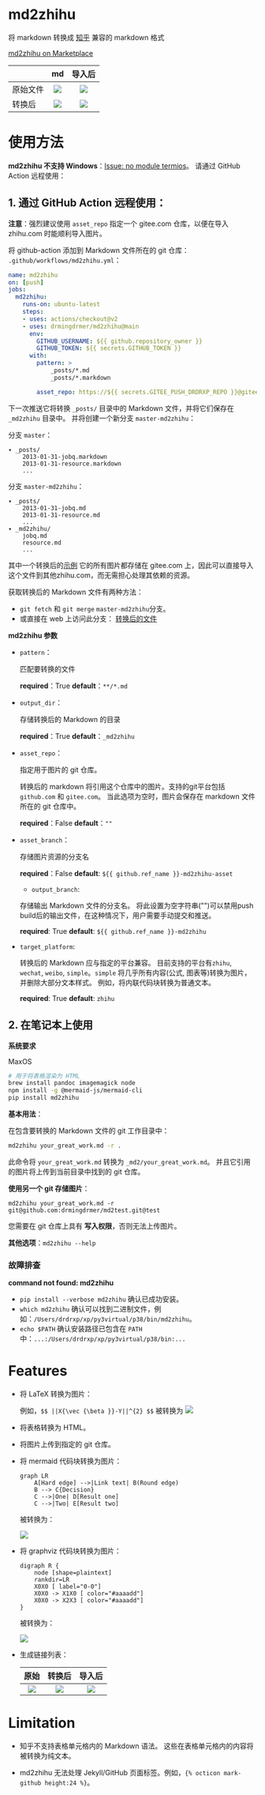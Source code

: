 # md2zhihu

将 markdown 转换成 [知乎](zhihu.com) 兼容的 markdown 格式

[md2zhihu on Marketplace](https://github.com/marketplace/actions/md2zhihu)

|           | md                    | 导入后                 |
| :--       | :-:                   | :-:                    |
| 原始文件  | ![](assets/md.png)    | ![](assets/before.png) |
| 转换后    | ![](assets/built.png) | ![](assets/after.png)  |

# 使用方法

**md2zhihu 不支持 Windows**：[Issue: no module termios](https://github.com/drmingdrmer/md2zhihu/issues/7)。
请通过 GitHub Action 远程使用：

## 1. 通过 GitHub Action 远程使用：


**注意**：强烈建议使用 `asset_repo` 指定一个 gitee.com 仓库，以便在导入 zhihu.com 时能顺利导入图片。

将 github-action 添加到 Markdown 文件所在的 git 仓库：
`.github/workflows/md2zhihu.yml`：

```yaml
name: md2zhihu
on: [push]
jobs:
  md2zhihu:
    runs-on: ubuntu-latest
    steps:
    - uses: actions/checkout@v2
    - uses: drmingdrmer/md2zhihu@main
      env:
        GITHUB_USERNAME: ${{ github.repository_owner }}
        GITHUB_TOKEN: ${{ secrets.GITHUB_TOKEN }}
      with:
        pattern: >
            _posts/*.md
            _posts/*.markdown

        asset_repo: https://${{ secrets.GITEE_PUSH_DRDRXP_REPO }}@gitee.com/drdrxp/bed.git
```

下一次推送它将转换 `_posts/` 目录中的 Markdown 文件，并将它们保存在 `_md2zhihu` 目录中。
并将创建一个新分支 `master-md2zhihu`：

分支 `master`：
```
▾ _posts/
    2013-01-31-jobq.markdown
    2013-01-31-resource.markdown
    ...
```

分支 `master-md2zhihu`：
```
▾ _posts/
    2013-01-31-jobq.md
    2013-01-31-resource.md
    ...
▾ _md2zhihu/
    jobq.md
    resource.md
    ...
```

其中一个转换后的[示例](https://github.com/drmingdrmer/drmingdrmer.github.io/blob/master/_md2zhihu/dict-cmp.md)
它的所有图片都存储在 gitee.com 上，因此可以直接导入这个文件到其他zhihu.com，而无需担心处理其依赖的资源。

获取转换后的 Markdown 文件有两种方法：
- `git fetch` 和 `git merge` `master-md2zhihu`分支。
- 或直接在 web 上访问此分支：
  [转换后的文件](https://github.com/drmingdrmer/drmingdrmer.github.io/blob/master/_md2zhihu/dict-cmp.md)

**md2zhihu 参数**

-   `pattern`：

    匹配要转换的文件

    **required**：True
    **default**：`**/*.md`

-   `output_dir`：

    存储转换后的 Markdown 的目录

    **required**：True
    **default**：`_md2zhihu`

-   `asset_repo`：

    指定用于图片的 git 仓库。

    转换后的 markdown 将引用这个仓库中的图片。支持的git平台包括 `github.com` 和 `gitee.com`。
    当此选项为空时，图片会保存在 markdown 文件所在的 git 仓库中。

    **required**：False
    **default**：`""`

-   `asset_branch`：

    存储图片资源的分支名

    **required**：False
    **default**: `${{ github.ref_name }}-md2zhihu-asset`

    -   `output_branch`:

    存储输出 Markdown 文件的分支名。
    将此设置为空字符串("")可以禁用push build后的输出文件，在这种情况下，用户需要手动提交和推送。

    **required**: True
    **default**: `${{ github.ref_name }}-md2zhihu`

    
-   `target_platform`:

    转换后的 Markdown 应与指定的平台兼容。
    目前支持的平台有`zhihu`, `wechat`, `weibo`, `simple`。`simple` 将几乎所有内容(公式, 图表等)转换为图片，并删除大部分文本样式。
    例如，将内联代码块转换为普通文本。
    
    **required**: True
    **default**: `zhihu`

## 2. 在笔记本上使用

**系统要求**

MaxOS

```sh
# 用于将表格渲染为 HTML
brew install pandoc imagemagick node
npm install -g @mermaid-js/mermaid-cli
pip install md2zhihu
```

**基本用法**：

在包含要转换的 Markdown 文件的 git 工作目录中：

```sh
md2zhihu your_great_work.md -r .
```

此命令将 `your_great_work.md` 转换为 `_md2/your_great_work.md`。
并且它引用的图片将上传到当前目录中找到的 git 仓库。

**使用另一个 git 存储图片**：

```
md2zhihu your_great_work.md -r git@github.com:drmingdrmer/md2test.git@test
```

您需要在 git 仓库上具有 **写入权限**，否则无法上传图片。

**其他选项**：`md2zhihu --help`

### 故障排查


**command not found: md2zhihu**

- `pip install --verbose md2zhihu` 确认已成功安装。
- `which md2zhihu` 确认可以找到二进制文件，例如：`/Users/drdrxp/xp/py3virtual/p38/bin/md2zhihu`。
- `echo $PATH` 确认安装路径已包含在 `PATH` 中：`...:/Users/drdrxp/xp/py3virtual/p38/bin:...`

# Features

- 将 LaTeX 转换为图片：

  例如，` $$ ||X{\vec {\beta }}-Y||^{2} $$ ` 被转换为 
  ![](https://www.zhihu.com/equation?tex=%7C%7CX%7B%5Cvec%20%7B%5Cbeta%20%7D%7D-Y%7C%7C%5E%7B2%7D)

- 将表格转换为 HTML。

- 将图片上传到指定的 git 仓库。

- 将 mermaid 代码块转换为图片：

    ```
    graph LR
        A[Hard edge] -->|Link text| B(Round edge)
        B --> C{Decision}
        C -->|One| D[Result one]
        C -->|Two| E[Result two]
    ```

    被转换为：

    ![](assets/mermaid.jpg)

- 将 graphviz 代码块转换为图片：

    ```graphviz
    digraph R {
        node [shape=plaintext]
        rankdir=LR
        X0X0 [ label="0-0"]
        X0X0 -> X1X0 [ color="#aaaadd"]
        X0X0 -> X2X3 [ color="#aaaadd"]
    }
    ```
    被转换为：

    ![](assets/graphviz.jpg)

- 生成链接列表：

    | 原始 | 转换后 | 导入后 |
    | :-: | :-: | :-: |
    | ![](assets/ref-list/src.png) | ![](assets/ref-list/dst.png) | ![](assets/ref-list/imported.png) |


# Limitation

- 知乎不支持表格单元格内的 Markdown 语法。
  这些在表格单元格内的内容将被转换为纯文本。

- md2zhihu 无法处理 Jekyll/GitHub 页面标签。例如，`{% octicon mark-github height:24 %}`。

